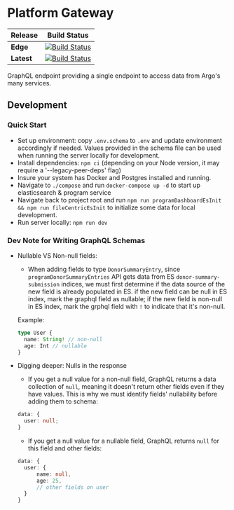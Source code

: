 # Platform Gateway

| Release    | Build Status                                                                                                                                                                              |
| ---------- | ----------------------------------------------------------------------------------------------------------------------------------------------------------------------------------------- |
| **Edge**   | [![Build Status](https://jenkins.qa.cancercollaboratory.org/buildStatus/icon?job=ARGO%2Fgateway%2Fdevelop)](https://jenkins.qa.cancercollaboratory.org/job/ARGO/job/gateway/job/develop/) |
| **Latest** | [![Build Status](https://jenkins.qa.cancercollaboratory.org/buildStatus/icon?job=ARGO%2Fgateway%2Fmaster)](https://jenkins.qa.cancercollaboratory.org/job/ARGO/job/gateway/job/master/)   |

GraphQL endpoint providing a single endpoint to access data from Argo's many services.

## Development

### Quick Start

- Set up environment: copy `.env.schema` to `.env` and update environment accordingly if needed. Values provided in the schema file can be used when running the server locally for development.
- Install dependencies: `npm ci` (depending on your Node version, it may require a '--legacy-peer-deps' flag)
- Insure your system has Docker and Postgres installed and running.
- Navigate to `./compose` and run `docker-compose up -d` to start up elasticsearch & program service
- Navigate back to project root and run `npm run programDashboardEsInit && npm run fileCentricEsInit` to initialize some data for local development.
- Run server locally: `npm run dev`

### Dev Note for Writing GraphQL Schemas

- Nullable VS Non-null fields:

  - When adding fields to type `DonorSummaryEntry`, since `programDonorSummaryEntries` API gets data from ES `donor-summary-submission` indices, we must first determine if the data source of the new field is already populated in ES. if the new field can be null in ES index, mark the graphql field as nullable; if the new field is non-null in ES index, mark the grphql field with `!` to indicate that it's non-null.

  Example:

  ```ts
  type User {
    name: String! // non-null
    age: Int // nullable
  }
  ```

- Digging deeper: Nulls in the response

  - If you get a null value for a non-null field, GraphQL returns a data collection of `null`, meaning it doesn't return other fields even if they have values. This is why we must identify fields' nullability before adding them to schema:

  ```ts
  data: {
  	user: null;
  }
  ```

  - If you get a null value for a nullable field, GraphQL returns `null` for this field and other fields:

  ```ts
  data: {
    user: {
        name: null,
        age: 25,
        // other fields on user
    }
  }
  ```
